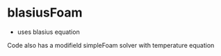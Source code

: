 # blasiusFoam
- uses blasius equation

Code also has a modifield simpleFoam solver with temperature equation
